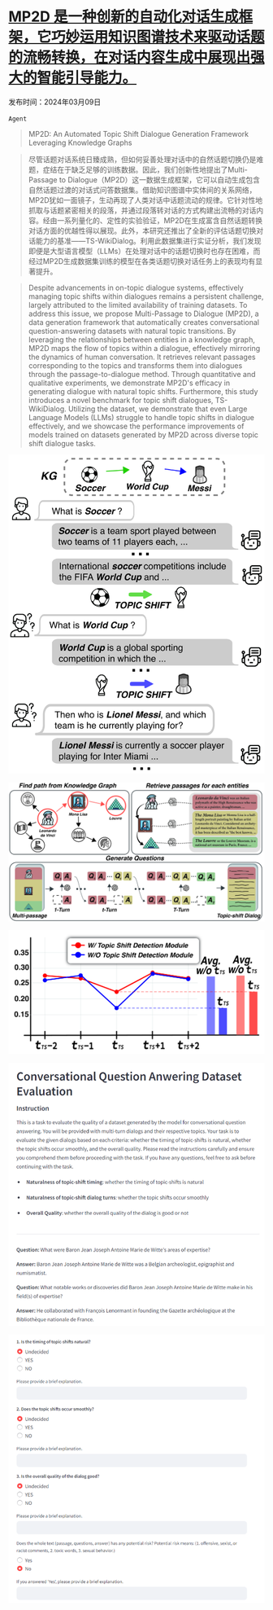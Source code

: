 # [MP2D 是一种创新的自动化对话生成框架，它巧妙运用知识图谱技术来驱动话题的流畅转换，在对话内容生成中展现出强大的智能引导能力。](https://arxiv.org/abs/2403.05814)

发布时间：2024年03月09日

`Agent`

> MP2D: An Automated Topic Shift Dialogue Generation Framework Leveraging Knowledge Graphs

> 尽管话题对话系统日臻成熟，但如何妥善处理对话中的自然话题切换仍是难题，症结在于缺乏足够的训练数据。因此，我们创新性地提出了Multi-Passage to Dialogue（MP2D）这一数据生成框架，它可以自动生成包含自然话题过渡的对话式问答数据集。借助知识图谱中实体间的关系网络，MP2D犹如一面镜子，生动再现了人类对话中话题流动的规律。它针对性地抓取与话题紧密相关的段落，并通过段落转对话的方式构建出流畅的对话内容。经由一系列量化的、定性的实验验证，MP2D在生成富含自然话题转换对话方面的优越性得以展现。此外，本研究还推出了全新的评估话题切换对话能力的基准——TS-WikiDialog。利用此数据集进行实证分析，我们发现即便是大型语言模型（LLMs）在处理对话中的话题切换时也存在困难，而经过MP2D生成数据集训练的模型在各类话题切换对话任务上的表现均有显著提升。

> Despite advancements in on-topic dialogue systems, effectively managing topic shifts within dialogues remains a persistent challenge, largely attributed to the limited availability of training datasets. To address this issue, we propose Multi-Passage to Dialogue (MP2D), a data generation framework that automatically creates conversational question-answering datasets with natural topic transitions. By leveraging the relationships between entities in a knowledge graph, MP2D maps the flow of topics within a dialogue, effectively mirroring the dynamics of human conversation. It retrieves relevant passages corresponding to the topics and transforms them into dialogues through the passage-to-dialogue method. Through quantitative and qualitative experiments, we demonstrate MP2D's efficacy in generating dialogue with natural topic shifts. Furthermore, this study introduces a novel benchmark for topic shift dialogues, TS-WikiDialog. Utilizing the dataset, we demonstrate that even Large Language Models (LLMs) struggle to handle topic shifts in dialogue effectively, and we showcase the performance improvements of models trained on datasets generated by MP2D across diverse topic shift dialogue tasks.

![MP2D 是一种创新的自动化对话生成框架，它巧妙运用知识图谱技术来驱动话题的流畅转换，在对话内容生成中展现出强大的智能引导能力。](../../../paper_images/2403.05814/x1.png)

![MP2D 是一种创新的自动化对话生成框架，它巧妙运用知识图谱技术来驱动话题的流畅转换，在对话内容生成中展现出强大的智能引导能力。](../../../paper_images/2403.05814/x2.png)

![MP2D 是一种创新的自动化对话生成框架，它巧妙运用知识图谱技术来驱动话题的流畅转换，在对话内容生成中展现出强大的智能引导能力。](../../../paper_images/2403.05814/x3.png)

![MP2D 是一种创新的自动化对话生成框架，它巧妙运用知识图谱技术来驱动话题的流畅转换，在对话内容生成中展现出强大的智能引导能力。](../../../paper_images/2403.05814/x4.png)

![MP2D 是一种创新的自动化对话生成框架，它巧妙运用知识图谱技术来驱动话题的流畅转换，在对话内容生成中展现出强大的智能引导能力。](../../../paper_images/2403.05814/x5.png)